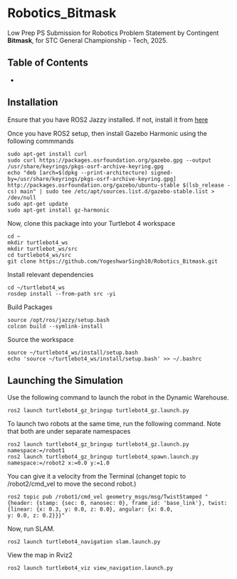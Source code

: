 # Robotics_Bitmask
Low Prep PS Submission for Robotics Problem Statement by Contingent **Bitmask**, for STC General Championship - Tech, 2025.

## Table of Contents
- 


## Installation

Ensure that you have ROS2 Jazzy installed. If not, install it from [here](https://docs.ros.org/en/jazzy/Installation/Ubuntu-Install-Debs.html)

Once you have ROS2 setup, then install Gazebo Harmonic using the following commmands 
```
sudo apt-get install curl
sudo curl https://packages.osrfoundation.org/gazebo.gpg --output /usr/share/keyrings/pkgs-osrf-archive-keyring.gpg
echo "deb [arch=$(dpkg --print-architecture) signed-by=/usr/share/keyrings/pkgs-osrf-archive-keyring.gpg] http://packages.osrfoundation.org/gazebo/ubuntu-stable $(lsb_release -cs) main" | sudo tee /etc/apt/sources.list.d/gazebo-stable.list > /dev/null
sudo apt-get update
sudo apt-get install gz-harmonic
```

Now, clone this package into your Turtlebot 4 workspace
```
cd ~
mkdir turtlebot4_ws
mkdir turtlebot_ws/src
cd turtlebot4_ws/src
git clone https://github.com/YogeshwarSingh10/Robotics_Bitmask.git
```
Install relevant dependencies
```
cd ~/turtlebot4_ws
rosdep install --from-path src -yi
```
Build Packages
```
source /opt/ros/jazzy/setup.bash
colcon build --symlink-install
```
Source the workspace
```
source ~/turtlebot4_ws/install/setup.bash
echo 'source ~/turtlebot4_ws/install/setup.bash' >> ~/.bashrc
```

## Launching the Simulation
Use the following command to launch the robot in the Dynamic Warehouse.
```
ros2 launch turtlebot4_gz_bringup turtlebot4_gz.launch.py
```

To launch two robots at the same time, run the following command. Note that both are under separate namespaces
```
ros2 launch turtlebot4_gz_bringup turtlebot4_gz.launch.py namespace:=/robot1 
ros2 launch turtlebot4_gz_bringup turtlebot4_spawn.launch.py namespace:=/robot2 x:=0.0 y:=1.0 
```

You can give it a velocity from the Terminal (changet topic to /robot2/cmd_vel to move the second robot.)
```
ros2 topic pub /robot1/cmd_vel geometry_msgs/msg/TwistStamped "{header: {stamp: {sec: 0, nanosec: 0}, frame_id: 'base_link'}, twist: {linear: {x: 0.3, y: 0.0, z: 0.0}, angular: {x: 0.0, y: 0.0, z: 0.2}}}"
```

Now, run SLAM.
```
ros2 launch turtlebot4_navigation slam.launch.py
```
View the map in Rviz2
```
ros2 launch turtlebot4_viz view_navigation.launch.py
```




